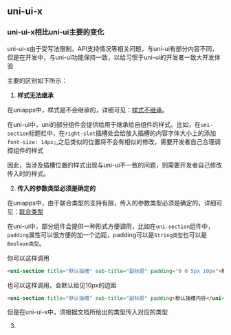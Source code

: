 ## uni-ui-x


### uni-ui-x相比uni-ui主要的变化

uni-ui-x由于受写法限制，API支持情况等相关问题，与uni-ui有部分内容不同，但是在开发中，与uni-ui功能保持一致，以给习惯于uni-ui的开发者一致大开发体验

主要的区别如下所示：
1. **样式无法继承**

  在uniappx中，样式是不会继承的，详细可见：[样式不继承](https://doc.dcloud.net.cn/uni-app-x/css/#stylenoextends)。

  在uni-ui中，uni的部分组件会提供给用于继承给自组件的样式。比如，在`uni-section`标题栏中，在`right-slot`插槽处会给放入插槽的内容字体大小上的添加`font-size: 14px;`,之后类似的位置将不会有相似的修改，需要开发者自己合理调控组件的样式

  因此，当涉及插槽位置的样式出现与uni-ui不一致的问题，则需要开发者自己修改传入时的样式。

2. **传入的参数类型必须是确定的**

  在uniappx中，由于联合类型的支持有限，传入的参数类型必须是确定的，详细可见：[联合类型](https://doc.dcloud.net.cn/uni-app-x/uts/data-type.html#union-type)

  在uni-ui中，部分组件会提供一种形式方便调用，比如在`uni-section`组件中，`padding`属性可以很方便的加一个边距，padding可以是`String类型`也可以是`Boolean类型`。

  你可以这样调用

  ```html
  <uni-section title="默认插槽" sub-title="副标题" padding="0 0 5px 10px">默认插槽内容</uni-section>
  ```

  也可以这样调用，会默认给见10px的边距

  ```html
  <uni-section title="默认插槽" sub-title="副标题" padding>默认插槽内容</uni-section>
  ```

  但是在uni-ui-x中，须根据文档所给出的类型传入对应的类型

3. 

